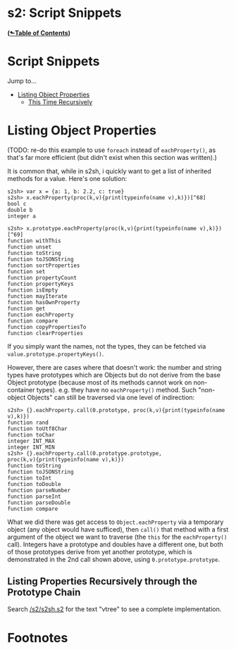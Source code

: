 # s2: Script Snippets
#### ([&#x2b11;Table of Contents](./))
# Script Snippets

Jump to...

* [Listing Object Properties](#snippet-list-properties)
  * [This Time Recursively](#snippet-list-properties-recursive)

<a id="snippet-list-properties"></a>
# Listing Object Properties

(TODO: re-do this example to use `foreach` instead of `eachProperty()`,
as that's far more efficient (but didn't exist when this section was
written).)

It is common that, while in s2sh, i quickly want to get a list of
inherited methods for a value. Here's one solution:

```s2
s2sh> var x = {a: 1, b: 2.2, c: true}
s2sh> x.eachProperty(proc(k,v){print(typeinfo(name v),k)})[^68]
bool c
double b
integer a

s2sh> x.prototype.eachProperty(proc(k,v){print(typeinfo(name v),k)})[^69]
function withThis
function unset
function toString
function toJSONString
function sortProperties
function set
function propertyCount
function propertyKeys
function isEmpty
function mayIterate
function hasOwnProperty
function get
function eachProperty
function compare
function copyPropertiesTo
function clearProperties
```

If you simply want the names, not the types, they can be fetched via
`value.prototype.propertyKeys()`.

However, there are cases where that doesn't work: the number and string
types have prototypes which are Objects but do not derive from the base
Object prototype (because most of its methods cannot work on
non-container types). e.g. they have no `eachProperty()` method. Such
"non-object Objects" can still be traversed via one level of
indirection:

```s2
s2sh> {}.eachProperty.call(0.prototype, proc(k,v){print(typeinfo(name v),k)})
function rand
function toUtf8Char
function toChar
integer INT_MAX
integer INT_MIN
s2sh> {}.eachProperty.call(0.prototype.prototype,
proc(k,v){print(typeinfo(name v),k)})
function toString
function toJSONString
function toInt
function toDouble
function parseNumber
function parseInt
function parseDouble
function compare
```

What we did there was get access to `Object.eachProperty` via a
temporary object (any object would have sufficed), then `call()` that
method with a first argument of the object we want to traverse (the
`this` for the `eachProperty()` call). Integers have a prototype and
doubles have a different one, but both of those prototypes derive from
yet another prototype, which is demonstrated in the 2nd call shown
above, using `0.prototype.prototype`.


<a id="snippet-list-properties-recursive"></a>
## Listing Properties Recursively through the Prototype Chain

Search [/s2/s2sh.s2](/finfo/s2/s2sh.s2) for the text "vtree" to see a
complete implementation.


# Footnotes

[^68]:  The (newer) foreach loop would be more efficient.

[^69]:  Same here.
